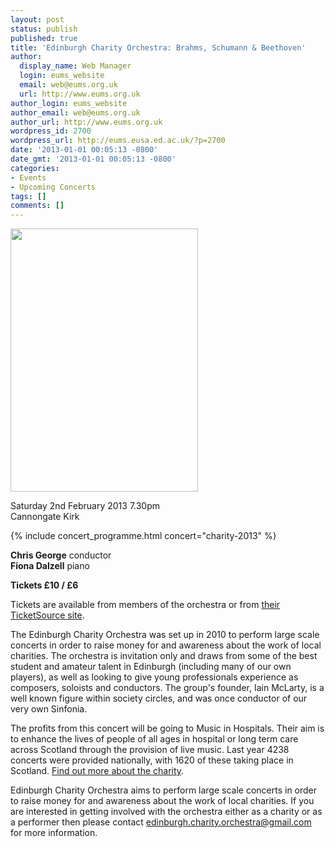 ```yaml
---
layout: post
status: publish
published: true
title: 'Edinburgh Charity Orchestra: Brahms, Schumann & Beethoven'
author:
  display_name: Web Manager
  login: eums_website
  email: web@eums.org.uk
  url: http://www.eums.org.uk
author_login: eums_website
author_email: web@eums.org.uk
author_url: http://www.eums.org.uk
wordpress_id: 2700
wordpress_url: http://eums.eusa.ed.ac.uk/?p=2700
date: '2013-01-01 00:05:13 -0800'
date_gmt: '2013-01-01 00:05:13 -0800'
categories:
- Events
- Upcoming Concerts
tags: []
comments: []
---
```


<a title="buy tickets online" href="http://www.ticketsource.co.uk/edinburghcharityorchestra/">
  <img alt="" src="{{ site.external_assets }}/posters/edcharityorch_poster02.jpg" width="300" height="421">
</a>

<p class="hero">
Saturday 2nd February 2013 7.30pm<br>
Cannongate Kirk
</p>

{% include concert_programme.html concert="charity-2013" %}

**Chris George** conductor<br>
**Fiona Dalzell** piano

**Tickets £10 / £6**

Tickets are available from members of the orchestra or from
[their TicketSource site](http://www.ticketsource.co.uk/edinburghcharityorchestra/).

The Edinburgh Charity Orchestra was set up in 2010 to perform large scale
concerts in order to raise money for and awareness about the work of local
charities. The orchestra is invitation only and draws from some of the best
student and amateur talent in Edinburgh (including many of our own players), as
well as looking to give young professionals experience as composers, soloists
and conductors. The group's founder, Iain McLarty, is a well known figure
within society circles, and was once conductor of our very own Sinfonia.

The profits from this concert will be going to Music in Hospitals. Their aim
is to enhance the lives of people of all ages in hospital or long term care
across Scotland through the provision of live music. Last year 4238 concerts
were provided nationally, with 1620 of these taking place in Scotland. [Find
out more about the charity](http://www.musicinhospitalsscotland.org.uk).

Edinburgh Charity Orchestra aims to perform large scale concerts in order to
raise money for and awareness about the work of local charities. If you are
interested in getting involved with the orchestra either as a charity or as a
performer then please contact [edinburgh.charity.orchestra@gmail.com](mailto:edinburgh.charity.orchestra@gmail.com)
for more information.
